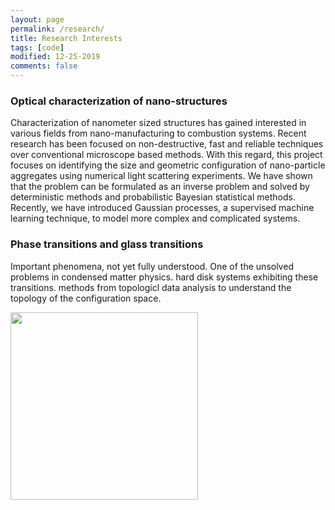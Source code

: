 ```yaml
---
layout: page
permalink: /research/
title: Research Interests
tags: [code]
modified: 12-25-2019
comments: false
---
```


### Optical characterization of nano-structures
Characterization of nanometer sized structures has gained interested in various fields from nano-manufacturing to combustion systems. Recent research has been focused on non-destructive, fast and reliable techniques over conventional microscope based methods. With this regard, this project focuses on identifying the size and geometric configuration of nano-particle aggregates using numerical light scattering experiments. We have shown that the problem can be formulated as an inverse problem and solved by deterministic methods and probabilistic Bayesian statistical methods. Recently, we have introduced Gaussian processes, a supervised machine learning technique, to model more complex and complicated systems.   

### Phase transitions and glass transitions
Important phenomena, not yet fully understood. One of the unsolved problems in condensed matter physics. hard disk systems exhibiting these transitions. methods from topologicl data analysis to understand the topology of the configuration space.

<img src="{{ site.github.url }}/images/deep_learning.png" height="300" width="300">


